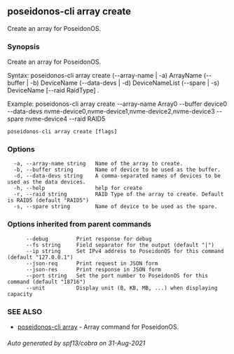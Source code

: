 ## poseidonos-cli array create

Create an array for PoseidonOS.

### Synopsis

Create an array for PoseidonOS.

Syntax: 
	poseidonos-cli array create (--array-name | -a) ArrayName (--buffer | -b) DeviceName 
	(--data-devs | -d) DeviceNameList (--spare | -s) DeviceName [--raid RaidType] .

Example: 
	poseidonos-cli array create --array-name Array0 --buffer device0 --data-devs nvme-device0,nvme-device1,nvme-device2,nvme-device3 --spare nvme-device4 --raid RAID5
          

```
poseidonos-cli array create [flags]
```

### Options

```
  -a, --array-name string   Name of the array to create.
  -b, --buffer string       Name of device to be used as the buffer.
  -d, --data-devs string    A comma-separated names of devices to be used as the data devices.
  -h, --help                help for create
  -r, --raid string         RAID Type of the array to create. Default is RAID5 (default "RAID5")
  -s, --spare string        Name of device to be used as the spare.
```

### Options inherited from parent commands

```
      --debug         Print response for debug
      --fs string     Field separator for the output (default "|")
      --ip string     Set IPv4 address to PoseidonOS for this command (default "127.0.0.1")
      --json-req      Print request in JSON form
      --json-res      Print response in JSON form
      --port string   Set the port number to PoseidonOS for this command (default "18716")
      --unit          Display unit (B, KB, MB, ...) when displaying capacity
```

### SEE ALSO

* [poseidonos-cli array](poseidonos-cli_array.md)	 - Array command for PoseidonOS.

###### Auto generated by spf13/cobra on 31-Aug-2021
